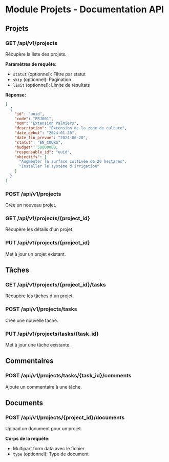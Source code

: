 # Module Projets - Documentation API

## Projets

### GET /api/v1/projects
Récupère la liste des projets.

**Paramètres de requête:**
- `statut` (optionnel): Filtre par statut
- `skip` (optionnel): Pagination
- `limit` (optionnel): Limite de résultats

**Réponse:**
```json
[
  {
    "id": "uuid",
    "code": "PRJ001",
    "nom": "Extension Palmiers",
    "description": "Extension de la zone de culture",
    "date_debut": "2024-01-20",
    "date_fin_prevue": "2024-06-20",
    "statut": "EN_COURS",
    "budget": 50000000,
    "responsable_id": "uuid",
    "objectifs": [
      "Augmenter la surface cultivée de 20 hectares",
      "Installer le système d'irrigation"
    ]
  }
]
```

### POST /api/v1/projects
Crée un nouveau projet.

### GET /api/v1/projects/{project_id}
Récupère les détails d'un projet.

### PUT /api/v1/projects/{project_id}
Met à jour un projet existant.

## Tâches

### GET /api/v1/projects/{project_id}/tasks
Récupère les tâches d'un projet.

### POST /api/v1/projects/tasks
Crée une nouvelle tâche.

### PUT /api/v1/projects/tasks/{task_id}
Met à jour une tâche existante.

## Commentaires

### POST /api/v1/projects/tasks/{task_id}/comments
Ajoute un commentaire à une tâche.

## Documents

### POST /api/v1/projects/{project_id}/documents
Upload un document pour un projet.

**Corps de la requête:**
- Multipart form data avec le fichier
- `type` (optionnel): Type de document